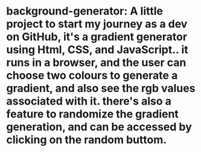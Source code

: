 # background-generator: A little project to start my journey as a dev on GitHub, it's a gradient generator using Html, CSS, and JavaScript.. it runs in a browser, and the user can choose two colours to generate a gradient, and also see the rgb values associated with it. there's also a feature to randomize the gradient generation, and can be accessed by clicking on the random buttom. 
